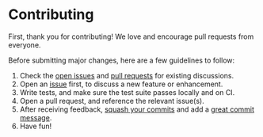 # Contributing

First, thank you for contributing! We love and encourage pull requests from everyone.

Before submitting major changes, here are a few guidelines to follow:

1. Check the [open issues][issues] and [pull requests][prs] for existing discussions.
1. Open an [issue][issues] first, to discuss a new feature or enhancement.
1. Write tests, and make sure the test suite passes locally and on CI.
1. Open a pull request, and reference the relevant issue(s).
1. After receiving feedback, [squash your commits][squash] and add a [great commit message][message].
1. Have fun!

[issues]: https://github.com/yyf330/kit/issues
[prs]: https://github.com/yyf330/kit/pulls
[squash]: http://gitready.com/advanced/2009/02/10/squashing-commits-with-rebase.html
[message]: http://tbaggery.com/2008/04/19/a-note-about-git-commit-messages.html

